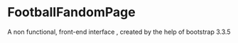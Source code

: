 # FootballFandomPage
A non functional, front-end interface , created by the help of bootstrap 3.3.5 
